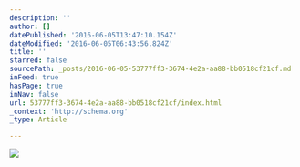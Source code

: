 ```yaml
---
description: ''
author: []
datePublished: '2016-06-05T13:47:10.154Z'
dateModified: '2016-06-05T06:43:56.824Z'
title: ''
starred: false
sourcePath: _posts/2016-06-05-53777ff3-3674-4e2a-aa88-bb0518cf21cf.md
inFeed: true
hasPage: true
inNav: false
url: 53777ff3-3674-4e2a-aa88-bb0518cf21cf/index.html
_context: 'http://schema.org'
_type: Article

---
```

![](https://the-grid-user-content.s3-us-west-2.amazonaws.com/ae1c8035-b29c-4df2-bb15-81ccd6d48656.jpg)